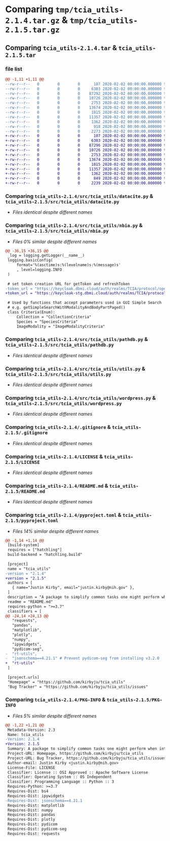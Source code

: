 # Comparing `tmp/tcia_utils-2.1.4.tar.gz` & `tmp/tcia_utils-2.1.5.tar.gz`

## Comparing `tcia_utils-2.1.4.tar` & `tcia_utils-2.1.5.tar`

### file list

```diff
@@ -1,11 +1,11 @@
--rw-r--r--   0        0        0      107 2020-02-02 00:00:00.000000 tcia_utils-2.1.4/src/tcia_utils/__init__.py
--rw-r--r--   0        0        0     6303 2020-02-02 00:00:00.000000 tcia_utils-2.1.4/src/tcia_utils/datacite.py
--rw-r--r--   0        0        0    87292 2020-02-02 00:00:00.000000 tcia_utils-2.1.4/src/tcia_utils/nbia.py
--rw-r--r--   0        0        0    10726 2020-02-02 00:00:00.000000 tcia_utils-2.1.4/src/tcia_utils/pathdb.py
--rw-r--r--   0        0        0     2753 2020-02-02 00:00:00.000000 tcia_utils-2.1.4/src/tcia_utils/utils.py
--rw-r--r--   0        0        0    13674 2020-02-02 00:00:00.000000 tcia_utils-2.1.4/src/tcia_utils/wordpress.py
--rw-r--r--   0        0        0     1815 2020-02-02 00:00:00.000000 tcia_utils-2.1.4/.gitignore
--rw-r--r--   0        0        0    11357 2020-02-02 00:00:00.000000 tcia_utils-2.1.4/LICENSE
--rw-r--r--   0        0        0     1362 2020-02-02 00:00:00.000000 tcia_utils-2.1.4/README.md
--rw-r--r--   0        0        0      918 2020-02-02 00:00:00.000000 tcia_utils-2.1.4/pyproject.toml
--rw-r--r--   0        0        0     2273 2020-02-02 00:00:00.000000 tcia_utils-2.1.4/PKG-INFO
+-rw-r--r--   0        0        0      107 2020-02-02 00:00:00.000000 tcia_utils-2.1.5/src/tcia_utils/__init__.py
+-rw-r--r--   0        0        0     6303 2020-02-02 00:00:00.000000 tcia_utils-2.1.5/src/tcia_utils/datacite.py
+-rw-r--r--   0        0        0    87296 2020-02-02 00:00:00.000000 tcia_utils-2.1.5/src/tcia_utils/nbia.py
+-rw-r--r--   0        0        0    10726 2020-02-02 00:00:00.000000 tcia_utils-2.1.5/src/tcia_utils/pathdb.py
+-rw-r--r--   0        0        0     2753 2020-02-02 00:00:00.000000 tcia_utils-2.1.5/src/tcia_utils/utils.py
+-rw-r--r--   0        0        0    13674 2020-02-02 00:00:00.000000 tcia_utils-2.1.5/src/tcia_utils/wordpress.py
+-rw-r--r--   0        0        0     1815 2020-02-02 00:00:00.000000 tcia_utils-2.1.5/.gitignore
+-rw-r--r--   0        0        0    11357 2020-02-02 00:00:00.000000 tcia_utils-2.1.5/LICENSE
+-rw-r--r--   0        0        0     1362 2020-02-02 00:00:00.000000 tcia_utils-2.1.5/README.md
+-rw-r--r--   0        0        0      849 2020-02-02 00:00:00.000000 tcia_utils-2.1.5/pyproject.toml
+-rw-r--r--   0        0        0     2239 2020-02-02 00:00:00.000000 tcia_utils-2.1.5/PKG-INFO
```

### Comparing `tcia_utils-2.1.4/src/tcia_utils/datacite.py` & `tcia_utils-2.1.5/src/tcia_utils/datacite.py`

 * *Files identical despite different names*

### Comparing `tcia_utils-2.1.4/src/tcia_utils/nbia.py` & `tcia_utils-2.1.5/src/tcia_utils/nbia.py`

 * *Files 0% similar despite different names*

```diff
@@ -36,15 +36,15 @@
 _log = logging.getLogger(__name__)
 logging.basicConfig(
     format='%(asctime)s:%(levelname)s:%(message)s'
     , level=logging.INFO
 )
 
 # set token creation URL for getToken and refreshToken
-token_url = "https://keycloak.dbmi.cloud/auth/realms/TCIA/protocol/openid-connect/token"
+token_url = "https://keycloak-stg.dbmi.cloud/auth/realms/TCIA/protocol/openid-connect/token"
 
 # Used by functions that accept parameters used in GUI Simple Search
 # e.g. getSimpleSearchWithModalityAndBodyPartPaged()
 class Criteria(Enum):
     Collection = "CollectionCriteria"
     Species = "SpeciesCriteria"
     ImageModality = "ImageModalityCriteria"
```

### Comparing `tcia_utils-2.1.4/src/tcia_utils/pathdb.py` & `tcia_utils-2.1.5/src/tcia_utils/pathdb.py`

 * *Files identical despite different names*

### Comparing `tcia_utils-2.1.4/src/tcia_utils/utils.py` & `tcia_utils-2.1.5/src/tcia_utils/utils.py`

 * *Files identical despite different names*

### Comparing `tcia_utils-2.1.4/src/tcia_utils/wordpress.py` & `tcia_utils-2.1.5/src/tcia_utils/wordpress.py`

 * *Files identical despite different names*

### Comparing `tcia_utils-2.1.4/.gitignore` & `tcia_utils-2.1.5/.gitignore`

 * *Files identical despite different names*

### Comparing `tcia_utils-2.1.4/LICENSE` & `tcia_utils-2.1.5/LICENSE`

 * *Files identical despite different names*

### Comparing `tcia_utils-2.1.4/README.md` & `tcia_utils-2.1.5/README.md`

 * *Files identical despite different names*

### Comparing `tcia_utils-2.1.4/pyproject.toml` & `tcia_utils-2.1.5/pyproject.toml`

 * *Files 14% similar despite different names*

```diff
@@ -1,14 +1,14 @@
 [build-system]
 requires = ["hatchling"]
 build-backend = "hatchling.build"
 
 [project]
 name = "tcia_utils"
-version = "2.1.4"
+version = "2.1.5"
 authors = [
   { name="Justin Kirby", email="justin.kirby@nih.gov" },
 ]
 description = "A package to simplify common tasks one might perform when interacting with The Cancer Imaging Archive (TCIA) via Jupyter/Python."
 readme = "README.md"
 requires-python = ">=3.7"
 classifiers = [
@@ -24,14 +24,13 @@
   "requests",
   "pandas",
   "matplotlib",
   "plotly",
   "numpy",
   "ipywidgets", 
   "pydicom-seg", 
-  "rt-utils",
-  "jsonschema==4.21.1" # Prevent pydicom-seg from installing v3.2.0
+  "rt-utils"
 ]
 
 [project.urls]
 "Homepage" = "https://github.com/kirbyju/tcia_utils"
 "Bug Tracker" = "https://github.com/kirbyju/tcia_utils/issues"
```

### Comparing `tcia_utils-2.1.4/PKG-INFO` & `tcia_utils-2.1.5/PKG-INFO`

 * *Files 5% similar despite different names*

```diff
@@ -1,22 +1,21 @@
 Metadata-Version: 2.3
 Name: tcia_utils
-Version: 2.1.4
+Version: 2.1.5
 Summary: A package to simplify common tasks one might perform when interacting with The Cancer Imaging Archive (TCIA) via Jupyter/Python.
 Project-URL: Homepage, https://github.com/kirbyju/tcia_utils
 Project-URL: Bug Tracker, https://github.com/kirbyju/tcia_utils/issues
 Author-email: Justin Kirby <justin.kirby@nih.gov>
 License-File: LICENSE
 Classifier: License :: OSI Approved :: Apache Software License
 Classifier: Operating System :: OS Independent
 Classifier: Programming Language :: Python :: 3
 Requires-Python: >=3.7
 Requires-Dist: bs4
 Requires-Dist: ipywidgets
-Requires-Dist: jsonschema==4.21.1
 Requires-Dist: matplotlib
 Requires-Dist: numpy
 Requires-Dist: pandas
 Requires-Dist: plotly
 Requires-Dist: pydicom
 Requires-Dist: pydicom-seg
 Requires-Dist: requests
```

